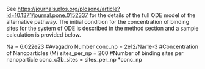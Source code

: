 See https://journals.plos.org/plosone/article?id=10.1371/journal.pone.0152337 for the details of the full ODE model of the alternative pathway.
The initial condition for the concentration of binding sites for the system of ODE is described in the method section and a sample calculation is provided below.

Na = 6.022e23 #Avagadro Number
conc_np = 2e12/Na/1e-3 #Concentration of Nanoparticles (M)
sites_per_np = 200 #Number of binding sites per nanoparticle
conc_c3b_sites = sites_per_np *conc_np

